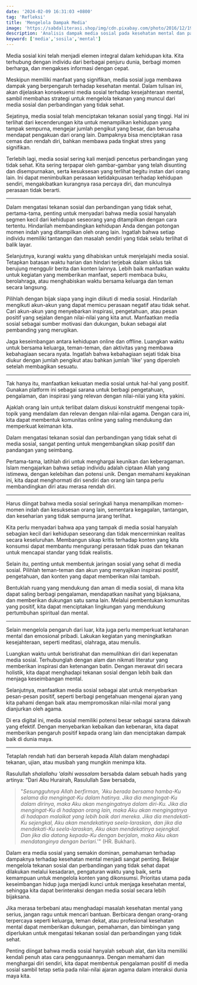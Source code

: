 ```yaml
---
date: '2024-02-09 16:31:03 +0800'
tag: 'Refleksi'
title: 'Mengelola Dampak Media'
image: 'https://sabdaliterasi.shop/img/cdn.pixabay.com/photo/2016/12/19/08/39/mobile-phone-1917737_1280.jpg'
description: 'Analisis dampak media sosial pada kesehatan mental dan panduan bijak untuk mengelola tekanan sosial, menciptakan keseimbangan positif.'
keyword: ['media','sosila','mental']
---
```

<p>Media sosial kini telah menjadi elemen integral dalam kehidupan kita. Kita terhubung dengan individu dari berbagai penjuru dunia, berbagi momen berharga, dan mengakses informasi dengan cepat.</p><p>Meskipun memiliki manfaat yang signifikan, media sosial juga membawa dampak yang berpengaruh terhadap kesehatan mental. Dalam tulisan ini, akan dijelaskan konsekuensi media sosial terhadap kesejahteraan mental, sambil membahas strategi untuk mengelola tekanan yang muncul dari media sosial dan perbandingan yang tidak sehat.</p><p>Sejatinya, media sosial telah menciptakan tekanan sosial yang tinggi. Hal ini terlihat dari kecenderungan kita untuk menampilkan kehidupan yang tampak sempurna, mengejar jumlah pengikut yang besar, dan berusaha mendapat pengakuan dari orang lain. Dampaknya bisa menciptakan rasa cemas dan rendah diri, bahkan membawa pada tingkat stres yang signifikan.</p><p>Terlebih lagi, media sosial sering kali menjadi pencetus perbandingan yang tidak sehat. Kita sering terpapar oleh gambar-gambar yang telah disunting dan disempurnakan, serta kesuksesan yang terlihat begitu instan dari orang lain. Ini dapat menimbulkan perasaan ketidakpuasan terhadap kehidupan sendiri, mengakibatkan kurangnya rasa percaya diri, dan munculnya perasaan tidak berarti.</p><hr><p>Dalam mengatasi tekanan sosial dan perbandingan yang tidak sehat, pertama-tama, penting untuk menyadari bahwa media sosial hanyalah segmen kecil dari kehidupan seseorang yang ditampilkan dengan cara tertentu. Hindarilah membandingkan kehidupan Anda dengan potongan momen indah yang ditampilkan oleh orang lain. Ingatlah bahwa setiap individu memiliki tantangan dan masalah sendiri yang tidak selalu terlihat di balik layar.</p><p>Selanjutnya, kurangi waktu yang dihabiskan untuk menjelajahi media sosial. Tetapkan batasan waktu harian dan hindari terjebak dalam siklus tak berujung menggulir berita dan konten lainnya. Lebih baik manfaatkan waktu untuk kegiatan yang memberikan manfaat, seperti membaca buku, berolahraga, atau menghabiskan waktu bersama keluarga dan teman secara langsung.</p><p>Pilihlah dengan bijak siapa yang ingin diikuti di media sosial. Hindarilah mengikuti akun-akun yang dapat memicu perasaan negatif atau tidak sehat. Cari akun-akun yang menyebarkan inspirasi, pengetahuan, atau pesan positif yang sejalan dengan nilai-nilai yang kita anut. Manfaatkan media sosial sebagai sumber motivasi dan dukungan, bukan sebagai alat pembanding yang merugikan.</p><p>Jaga keseimbangan antara kehidupan online dan offline. Luangkan waktu untuk bersama keluarga, teman-teman, dan aktivitas yang membawa kebahagiaan secara nyata. Ingatlah bahwa kebahagiaan sejati tidak bisa diukur dengan jumlah pengikut atau bahkan jumlah 'like' yang diperoleh setelah membagikan sesuatu.</p><hr><p>Tak hanya itu, manfaatkan kekuatan media sosial untuk hal-hal yang positif. Gunakan platform ini sebagai sarana untuk berbagi pengetahuan, pengalaman, dan inspirasi yang relevan dengan nilai-nilai yang kita yakini.</p><p>Ajaklah orang lain untuk terlibat dalam diskusi konstruktif mengenai topik-topik yang mendalam dan relevan dengan nilai-nilai agama. Dengan cara ini, kita dapat membentuk komunitas online yang saling mendukung dan memperkuat keimanan kita.</p><p>Dalam mengatasi tekanan sosial dan perbandingan yang tidak sehat di media sosial, sangat penting untuk mengembangkan sikap positif dan pandangan yang seimbang.</p><p>Pertama-tama, latihlah diri untuk menghargai keunikan dan keberagaman. Islam mengajarkan bahwa setiap individu adalah ciptaan Allah yang istimewa, dengan kelebihan dan potensi unik. Dengan memahami keyakinan ini, kita dapat menghormati diri sendiri dan orang lain tanpa perlu membandingkan diri atau merasa rendah diri.</p><hr><p>Harus diingat bahwa media sosial seringkali hanya menampilkan momen-momen indah dan kesuksesan orang lain, sementara kegagalan, tantangan, dan keseharian yang tidak sempurna jarang terlihat.</p><p>Kita perlu menyadari bahwa apa yang tampak di media sosial hanyalah sebagian kecil dari kehidupan seseorang dan tidak mencerminkan realitas secara keseluruhan. Membangun sikap kritis terhadap konten yang kita konsumsi dapat membantu mengurangi perasaan tidak puas dan tekanan untuk mencapai standar yang tidak realistis.</p><p>Selain itu, penting untuk membentuk jaringan sosial yang sehat di media sosial. Pilihlah teman-teman dan akun yang menyajikan inspirasi positif, pengetahuan, dan konten yang dapat memberikan nilai tambah.</p><p>Bentuklah ruang yang mendukung dan aman di media sosial, di mana kita dapat saling berbagi pengalaman, mendapatkan nasihat yang bijaksana, dan memberikan dukungan satu sama lain. Melalui pembentukan komunitas yang positif, kita dapat menciptakan lingkungan yang mendukung pertumbuhan spiritual dan mental.</p><hr><p>Selain mengelola pengaruh dari luar, kita juga perlu memperkuat ketahanan mental dan emosional pribadi. Lakukan kegiatan yang meningkatkan kesejahteraan, seperti meditasi, olahraga, atau menulis.</p><p>Luangkan waktu untuk beristirahat dan memulihkan diri dari kepenatan media sosial. Terhubunglah dengan alam dan nikmati literatur yang memberikan inspirasi dan ketenangan batin. Dengan merawat diri secara holistik, kita dapat menghadapi tekanan sosial dengan lebih baik dan menjaga keseimbangan mental.</p><p>Selanjutnya, manfaatkan media sosial sebagai alat untuk menyebarkan pesan-pesan positif, seperti berbagi pengetahuan mengenai ajaran yang kita pahami dengan baik atau mempromosikan nilai-nilai moral yang dianjurkan oleh agama.</p><p>Di era digital ini, media sosial memiliki potensi besar sebagai sarana dakwah yang efektif. Dengan menyebarkan kebaikan dan kebenaran, kita dapat memberikan pengaruh positif kepada orang lain dan menciptakan dampak baik di dunia maya.</p><hr><p>Tetaplah rendah hati dan berserah kepada Allah dalam menghadapi tekanan, ujian, atau musibah yang mungkin menimpa kita.</p><p>Rasulullah <em>shalallahu ‘alaihi wassalam</em> bersabda dalam sebuah hadis yang artinya: “Dari Abu Hurairah, Rasulullah Saw bersabda, </p><blockquote><p>"<em>Sesungguhnya Allah berfirman, 'Aku berada bersama hamba-Ku selama dia mengingat-Ku dalam hatinya. Jika dia mengingat-Ku dalam dirinya, maka Aku akan mengingatnya dalam diri-Ku. Jika dia mengingat-Ku di hadapan orang lain, maka Aku akan mengingatnya di hadapan malaikat yang lebih baik dari mereka. Jika dia mendekati-Ku sejengkal, Aku akan mendekatinya seela-laraskan, dan jika dia mendekati-Ku seela-laraskan, Aku akan mendekatinya sejengkal. Dan jika dia datang kepada-Ku dengan berjalan, maka Aku akan mendatanginya dengan berlari.</em>'" (HR. Bukhari).</p></blockquote><p>Dalam era media sosial yang semakin dominan, pemahaman terhadap dampaknya terhadap kesehatan mental menjadi sangat penting. Belajar mengelola tekanan sosial dan perbandingan yang tidak sehat dapat dilakukan melalui kesadaran, pengaturan waktu yang baik, serta kemampuan untuk mengelola konten yang dikonsumsi. Prioritas utama pada keseimbangan hidup juga menjadi kunci untuk menjaga kesehatan mental, sehingga kita dapat berinteraksi dengan media sosial secara lebih bijaksana.</p><p>Jika merasa terbebani atau menghadapi masalah kesehatan mental yang serius, jangan ragu untuk mencari bantuan. Berbicara dengan orang-orang terpercaya seperti keluarga, teman dekat, atau profesional kesehatan mental dapat memberikan dukungan, pemahaman, dan bimbingan yang diperlukan untuk mengatasi tekanan sosial dan perbandingan yang tidak sehat.</p><p>Penting diingat bahwa media sosial hanyalah sebuah alat, dan kita memiliki kendali penuh atas cara penggunaannya. Dengan memahami dan menghargai diri sendiri, kita dapat membentuk pengalaman positif di media sosial sambil tetap setia pada nilai-nilai ajaran agama dalam interaksi dunia maya kita.</p>